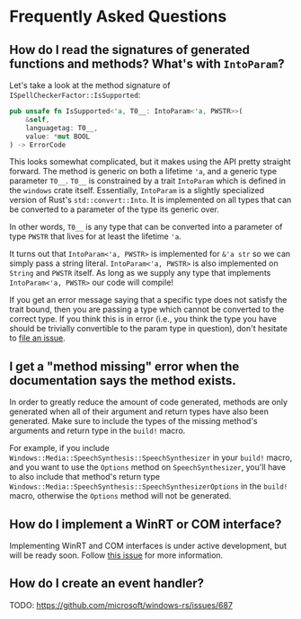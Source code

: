 # Frequently Asked Questions

## How do I read the signatures of generated functions and methods? What's with `IntoParam`?

Let's take a look at the method signature of `ISpellCheckerFactor::IsSupported`:

```rust
pub unsafe fn IsSupported<'a, T0__: IntoParam<'a, PWSTR>>(
    &self,
    languagetag: T0__,
    value: *mut BOOL
) -> ErrorCode
```

This looks somewhat complicated, but it makes using the API pretty straight forward. The method is generic on both a lifetime `'a`, and a generic type parameter `T0__`. `T0__` is constrained by a trait `IntoParam` which is defined in the `windows` crate itself. Essentially, `IntoParam` is a slightly specialized version of Rust's `std::convert::Into`. It is implemented on all types that can be converted to a parameter of the type its generic over. 

In other words, `T0__` is any type that can be converted into a parameter of type `PWSTR` that lives for at least the lifetime `'a`. 

It turns out that `IntoParam<'a, PWSTR>` is implemented for `&'a str` so we can simply pass a string literal. `IntoParam<'a, PWSTR>` is also implemented on `String` and `PWSTR` itself. As long as we supply any type that implements `IntoParam<'a, PWSTR>` our code will compile!

If you get an error message saying that a specific type does not satisfy the trait bound, then you are passing a type which cannot be converted to the correct type. If you think this is in error (i.e., you think the type you have should be trivially convertible to the param type in question), don't hesitate to [file an issue](https://github.com/microsoft/windows-rs/issues).

## I get a "method missing" error when the documentation says the method exists.

In order to greatly reduce the amount of code generated, methods are only generated when all of their argument and return types have also been generated. Make sure to include the types of the missing method's arguments and return type in the `build!` macro.

For example, if you include `Windows::Media::SpeechSynthesis::SpeechSynthesizer` in your `build!` macro, and you want to use the `Options` method on `SpeechSynthesizer`, you'll have to also include that method's return type `Windows::Media::SpeechSynthesis::SpeechSynthesizerOptions` in the `build!` macro, otherwise the `Options` method will not be generated.

## How do I implement a WinRT or COM interface?

Implementing WinRT and COM interfaces is under active development, but will be ready soon. Follow [this issue](https://github.com/microsoft/windows-rs/issues/81) for more information.

## How do I create an event handler?

TODO: https://github.com/microsoft/windows-rs/issues/687
